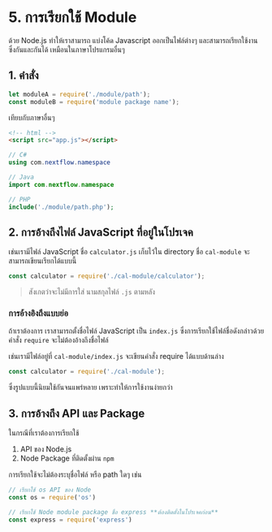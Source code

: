 
# 5. การเรียกใช้ Module 

ด้วย Node.js ทำให้เราสามารถ แบ่งโค้ด Javascript ออกเป็นไฟล์ต่างๆ และสามารถเรียกใช้งานซึ่งกันและกันได้ เหมือนในภาษาโปรแกรมอื่นๆ 

## 1. คำสั่ง

```js
let moduleA = require('./module/path');
const moduleB = require('module package name');
```

เทียบกับภาษาอื่นๆ 

```html
<!-- html --> 
<script src="app.js"></script>
```
```csharp
// C# 
using com.nextflow.namespace
```
```java
// Java
import com.nextflow.namespace
```
```php
// PHP
include('./module/path.php');
```

## 2. การอ้างถึงไฟล์ JavaScript ที่อยู่ในโปรเจค

เช่นเรามีไฟล์ JavaScript ชื่อ `calculator.js` เก็บไว้ใน directory ชื่อ `cal-module` จะสามารถเขียนเรียกได้แบบนี้ 

```js
const calculator = require('./cal-module/calculator');
```

> สังเกตว่าจะไม่มีการใส่ นามสกุลไฟล์ `.js` ตามหลัง

### การอ้างอิงถึงแบบย่อ

ถ้าเราต้องการ เราสามารถตั้งชื่อไฟล์ JavaScript เป็น `index.js` ซึ่งการเรียกใช้ไฟล์ชื่อดังกล่าวด้วยคำสั่ง `require` จะไม่ต้องอ้างถึงชื่อไฟล์ 

เช่นเรามีไฟล์อยู่ที่ `cal-module/index.js` จะเขียนคำสั่ง require ได้แบบด้านล่าง

```js
const calculator = require('./cal-module');
```

ซึ่งรูปแบบนี้นิยมใช้กันจนแพร่หลาย เพราะทำให้การใช้งานง่ายกว่า

## 3. การอ้างถึง API และ Package 

ในกรณีที่เราต้องการเรียกใช้ 

1. API ของ Node.js 
2. Node Package ที่ติดตั้งผ่าน `npm`

การเรียกใช้จะไม่ต้องระบุชื่อไฟล์ หรือ path ใดๆ เช่น

```js
// เรียกใช้ os API ของ Node
const os = require('os')
```
```js
// เรียกใช้ Node module package ชื่อ express **ต้องติดตั้งในโปรเจคก่อน**
const express = require('express')
```
